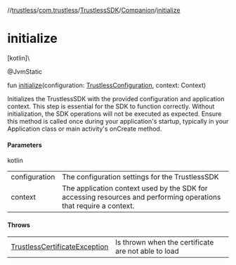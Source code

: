 //[trustless](../../../../index.md)/[com.trustless](../../index.md)/[TrustlessSDK](../index.md)/[Companion](index.md)/[initialize](initialize.md)

# initialize

[kotlin]\

@JvmStatic

fun [initialize](initialize.md)(configuration: [TrustlessConfiguration](../../../com.trustless.requests.utils/-trustless-configuration/index.md), context: Context)

Initializes the TrustlessSDK with the provided configuration and application context. This step is essential for the SDK to function correctly. Without initialization, the SDK operations will not be executed as expected. Ensure this method is called once during your application's startup, typically in your Application class or main activity's onCreate method.

#### Parameters

kotlin

| | |
|---|---|
| configuration | The configuration settings for the TrustlessSDK |
| context | The application context used by the SDK for accessing resources and performing operations     that require a context. |

#### Throws

| | |
|---|---|
| [TrustlessCertificateException](../../../com.trustless.exceptions/-trustless-certificate-exception/index.md) | Is thrown when the certificate are not able to load |
